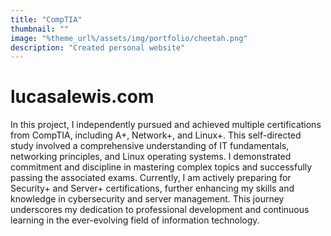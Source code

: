 ```yaml
---
title: "CompTIA"
thumbnail: ""
image: "%theme_url%/assets/img/portfolio/cheetah.png"
description: "Created personal website"
---
```


# lucasalewis.com

In this project, I independently pursued and achieved multiple certifications from CompTIA, including A+, Network+, and Linux+. This self-directed study involved a comprehensive understanding of IT fundamentals, networking principles, and Linux operating systems. I demonstrated commitment and discipline in mastering complex topics and successfully passing the associated exams. Currently, I am actively preparing for Security+ and Server+ certifications, further enhancing my skills and knowledge in cybersecurity and server management. This journey underscores my dedication to professional development and continuous learning in the ever-evolving field of information technology.